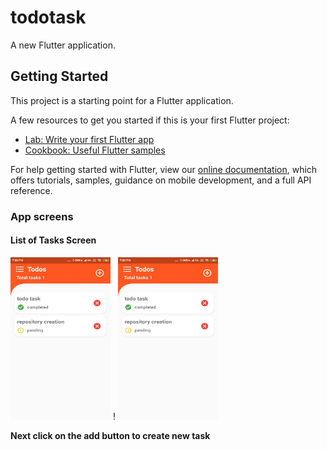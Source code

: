 # todotask

A new Flutter application.

## Getting Started

This project is a starting point for a Flutter application.

A few resources to get you started if this is your first Flutter project:

- [Lab: Write your first Flutter app](https://flutter.dev/docs/get-started/codelab)
- [Cookbook: Useful Flutter samples](https://flutter.dev/docs/cookbook)

For help getting started with Flutter, view our
[online documentation](https://flutter.dev/docs), which offers tutorials,
samples, guidance on mobile development, and a full API reference.

### App screens

#### List of Tasks Screen
<img src="appscreenshots/listoftasksScreen.jpeg" alt="List of Tasks Screen" width="160" height="260"> ! <img src="appscreenshots/listoftasksScreen.jpeg" alt="List of Tasks Screen" width="160" height="260">

 **Next click on the add button to create new task**

